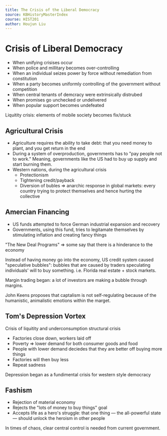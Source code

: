```yaml
---
title: The Crisis of the Liberal Democracy
source: KBHistoryMasterIndex
course: HIST201
author: Houjun Liu
---
```


# Crisis of Liberal Democracy
- When unifying crisises occur 
- When police and millitary becomes over-controlling
- When an individual seizes power by force without remediation from constitution
- When a party becomes uniformly controlling of the government without competition
- When central tenants of demcracy were extrinsically distrubed
- When promises go unchecked or undelivered
- When popular support becomes undefeated 


Liquitity crisis: elements of mobile society becomes fix/stuck

## Agricultural Crisis
- Agriculture requires the ability to take debt: that you need money to plant, and you get return in the end
- During a system of overproduction, governments has to "pay people not to work." Meaning, governments like the US had to buy up supply and start burning them.
- Western nations, during the agricultural crisis
	- Protectionism
	- Tightening credit/payback
	- Diversion of bubles => anarchic response in global markets: every country trying to protect themselves and hence hurting the collective
	
## Amercian Financing
- US funds attempted to force German industrial expansion and recovery
- Governments, using this fund, tries to legitamate themselves by stimulating inflation and creating fancy things

"The New Deal Programs" => some say that there is a hinderance to the economy

Instead of having money go into the economy, US credit system caused "speculative bubbles": bubbles that are caused by traders speculating individuals' will to buy something. i.e. Florida real estate + stock markets.

Margin trading began: a lot of investors are making a bubble through margins. 

John Keens proposes that captalism is not self-regulating because of the humanistic, animalistic emotions within the marget.

## Tom's Depression Vortex
Crisis of liquitity and underconsumption structural crisis

- Factories close down, workers laid off
- Poverty => lower demand for both consumer goods and food
- People with lower demand deciedes that they are better off buying more things
- Factories will then buy less
- Repeat sadness

Depression began as a fundimental crisis for western style democracy

## Fashism
- Rejection of material economy
- Rejects the "lots of money to buy things" goal
- Accepts life as a hero's struggle: that one thing — the all-powerful state — should unlock the heroism in other people

In times of chaos, clear central control is needed from current government.